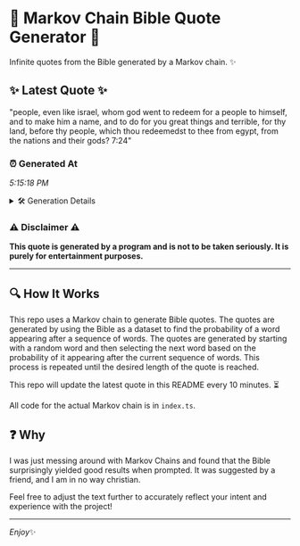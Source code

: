 # 📖 Markov Chain Bible Quote Generator 📖

Infinite quotes from the Bible generated by a Markov chain. ✨

## ✨ Latest Quote ✨
"people, even like israel, whom god went to redeem for a people to himself, and to make him a name, and to do for you great things and terrible, for thy land, before thy people, which thou redeemedst to thee from egypt, from the nations and their gods? 7:24"

### ⏰ Generated At
*5:15:18 PM*

<details>
    <summary>🛠️ Generation Details</summary>
    <p>
        <strong>🌱 Seed:</strong> people,<br>
        <strong>🔄 Iterations:</strong> 48<br>
        <strong>📜 Context History:</strong><br>[ people, ]: even<br>[ people,, even ]: like<br>[ people,, even, like ]: israel,<br>[ people,, even, like, israel, ]: whom<br>[ people,, even, like, israel,, whom ]: god<br>[ people,, even, like, israel,, whom, god ]: went<br>[ even, like, israel,, whom, god, went ]: to<br>[ like, israel,, whom, god, went, to ]: redeem<br>[ israel,, whom, god, went, to, redeem ]: for<br>[ whom, god, went, to, redeem, for ]: a<br>[ god, went, to, redeem, for, a ]: people<br>[ went, to, redeem, for, a, people ]: to<br>[ to, redeem, for, a, people, to ]: himself,<br>[ redeem, for, a, people, to, himself, ]: and<br>[ for, a, people, to, himself,, and ]: to<br>[ a, people, to, himself,, and, to ]: make<br>[ people, to, himself,, and, to, make ]: him<br>[ to, himself,, and, to, make, him ]: a<br>[ himself,, and, to, make, him, a ]: name,<br>[ and, to, make, him, a, name, ]: and<br>[ to, make, him, a, name,, and ]: to<br>[ make, him, a, name,, and, to ]: do<br>[ him, a, name,, and, to, do ]: for<br>[ a, name,, and, to, do, for ]: you<br>[ name,, and, to, do, for, you ]: great<br>[ and, to, do, for, you, great ]: things<br>[ to, do, for, you, great, things ]: and<br>[ do, for, you, great, things, and ]: terrible,<br>[ for, you, great, things, and, terrible, ]: for<br>[ you, great, things, and, terrible,, for ]: thy<br>[ great, things, and, terrible,, for, thy ]: land,<br>[ things, and, terrible,, for, thy, land, ]: before<br>[ and, terrible,, for, thy, land,, before ]: thy<br>[ terrible,, for, thy, land,, before, thy ]: people,<br>[ for, thy, land,, before, thy, people, ]: which<br>[ thy, land,, before, thy, people,, which ]: thou<br>[ land,, before, thy, people,, which, thou ]: redeemedst<br>[ before, thy, people,, which, thou, redeemedst ]: to<br>[ thy, people,, which, thou, redeemedst, to ]: thee<br>[ people,, which, thou, redeemedst, to, thee ]: from<br>[ which, thou, redeemedst, to, thee, from ]: egypt,<br>[ thou, redeemedst, to, thee, from, egypt, ]: from<br>[ redeemedst, to, thee, from, egypt,, from ]: the<br>[ to, thee, from, egypt,, from, the ]: nations<br>[ thee, from, egypt,, from, the, nations ]: and<br>[ from, egypt,, from, the, nations, and ]: their<br>[ egypt,, from, the, nations, and, their ]: gods?<br>[ from, the, nations, and, their, gods? ]: 7:24<br>
    </p>
</details>

### ⚠️ Disclaimer ⚠️
**This quote is generated by a program and is not to be taken seriously. It is purely for entertainment purposes.**

---

## 🔍 How It Works

This repo uses a Markov chain to generate Bible quotes. The quotes are generated by using the Bible as a dataset to find the probability of a word appearing after a sequence of words. The quotes are generated by starting with a random word and then selecting the next word based on the probability of it appearing after the current sequence of words. This process is repeated until the desired length of the quote is reached.

This repo will update the latest quote in this README every 10 minutes. ⏳

All code for the actual Markov chain is in `index.ts`.

## ❓ Why

I was just messing around with Markov Chains and found that the Bible surprisingly yielded good results when prompted. 
It was suggested by a friend, and I am in no way christian.

Feel free to adjust the text further to accurately reflect your intent and experience with the project!

---

*Enjoy*✨
